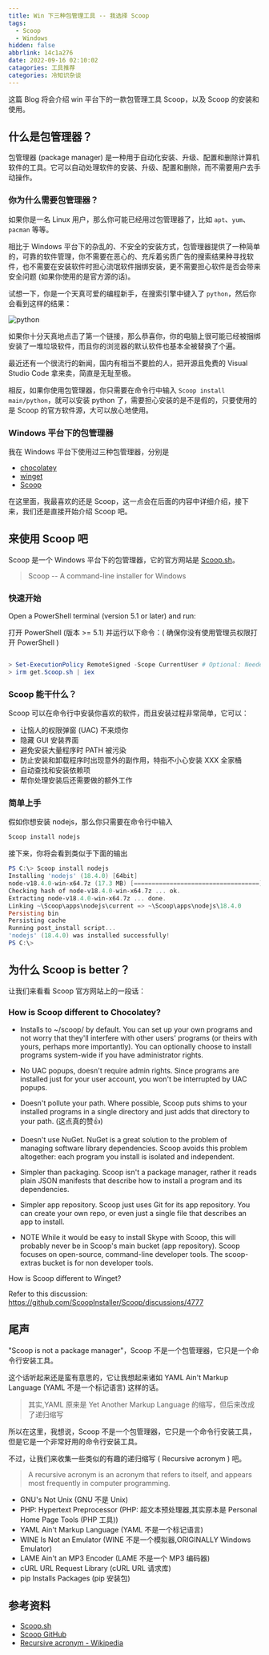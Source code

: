 ```yaml
---
title: Win 下三种包管理工具 -- 我选择 Scoop
tags:
  - Scoop
  - Windows
hidden: false
abbrlink: 14c1a276
date: 2022-09-16 02:10:02
catagories: 工具推荐
categories: 冷知识杂谈
---
```


<!-- <meting-js
    server="netease"
    type="song"
    autoplay="true"
    id="18126594">
</meting-js> -->

这篇 Blog 将会介绍 win 平台下的一款包管理工具 Scoop，以及 Scoop 的安装和使用。

## 什么是包管理器？

包管理器 (package manager) 是一种用于自动化安装、升级、配置和删除计算机软件的工具。它可以自动处理软件的安装、升级、配置和删除，而不需要用户去手动操作。

### 你为什么需要包管理器？

如果你是一名 Linux 用户，那么你可能已经用过包管理器了，比如 `apt`、`yum`、`pacman` 等等。

相比于 Windows 平台下的杂乱的、不安全的安装方式，包管理器提供了一种简单的，可靠的软件管理，你不需要在恶心的、充斥着劣质广告的搜索结果种寻找软件，也不需要在安装软件时担心流氓软件捆绑安装，更不需要担心软件是否会带来安全问题 (如果你使用的是官方源的话)。

试想一下，你是一个天真可爱的编程新手，在搜索引擎中键入了 `python`，然后你会看到这样的结果：

![python](https://cdn.staticaly.com/gh/Jenway/J-figure-Bed/main/python.png?raw=true)

如果你十分天真地点击了第一个链接，那么恭喜你，你的电脑上很可能已经被捆绑安装了一堆垃圾软件，而且你的浏览器的默认软件也基本全被替换了个遍。

最近还有一个很流行的新闻，国内有相当不要脸的人，把开源且免费的 Visual Studio Code 拿来卖，简直是无耻至极。

相反，如果你使用包管理器，你只需要在命令行中输入 `Scoop install main/python`，就可以安装 python 了，需要担心安装的是不是假的，只要使用的是 Scoop 的官方软件源，大可以放心地使用。

### Windows 平台下的包管理器

我在 Windows 平台下使用过三种包管理器，分别是

- [chocolatey](https://chocolatey.org/)
- [winget](https://github.com/microsoft/winget-cli)
- [Scoop](https://scoop.sh/)

在这里面，我最喜欢的还是 Scoop，这一点会在后面的内容中详细介绍，接下来，我们还是直接开始介绍 Scoop 吧。

## 来使用 Scoop 吧

Scoop 是一个 Windows 平台下的包管理器，它的官方网站是 [Scoop.sh](https://scoop.sh/)。

> Scoop -- A command-line installer for Windows

### 快速开始

Open a PowerShell terminal (version 5.1 or later) and run:

打开 PowerShell (版本 >= 5.1) 并运行以下命令：( 确保你没有使用管理员权限打开 PowerShell )

``` powershell

> Set-ExecutionPolicy RemoteSigned -Scope CurrentUser # Optional: Needed to run a remote script the first time
> irm get.Scoop.sh | iex

```

### Scoop 能干什么？

Scoop 可以在命令行中安装你喜欢的软件，而且安装过程非常简单，它可以：

- 让恼人的权限弹窗 (UAC) 不来烦你
- 隐藏 GUI 安装界面
- 避免安装大量程序时 PATH 被污染
- 防止安装和卸载程序时出现意外的副作用，特指不小心安装 XXX 全家桶
- 自动查找和安装依赖项
- 帮你处理安装后还需要做的额外工作

### 简单上手

假如你想安装 nodejs，那么你只需要在命令行中输入

```PowerShell
Scoop install nodejs
```

接下来，你将会看到类似于下面的输出

```PowerShell
PS C:\> Scoop install nodejs
Installing 'nodejs' (18.4.0) [64bit]
node-v18.4.0-win-x64.7z (17.3 MB) [===================================] 100%
Checking hash of node-v18.4.0-win-x64.7z ... ok.
Extracting node-v18.4.0-win-x64.7z ... done.
Linking ~\Scoop\apps\nodejs\current => ~\Scoop\apps\nodejs\18.4.0
Persisting bin
Persisting cache
Running post_install script...
'nodejs' (18.4.0) was installed successfully!
PS C:\>
```

## 为什么 Scoop is better？

让我们来看看 Scoop 官方网站上的一段话：

### How is Scoop different to Chocolatey?

- Installs to ~/scoop/ by default. You can set up your own programs and not worry that they'll interfere with other users' programs (or theirs with yours, perhaps more importantly). You can optionally choose to install programs system-wide if you have administrator rights.

- No UAC popups, doesn't require admin rights. Since programs are installed just for your user account, you won't be interrupted by UAC popups.

- Doesn't pollute your path. Where possible, Scoop puts shims to your installed programs in a single directory and just adds that directory to your path. (这点真的赞👍)

- Doesn't use NuGet. NuGet is a great solution to the problem of managing software library dependencies. Scoop avoids this problem altogether: each program you install is isolated and independent.

- Simpler than packaging. Scoop isn't a package manager, rather it reads plain JSON manifests that describe how to install a program and its dependencies.

- Simpler app repository. Scoop just uses Git for its app repository. You can create your own repo, or even just a single file that describes an app to install.

- NOTE While it would be easy to install Skype with Scoop, this will probably never be in Scoop's main bucket (app repository). Scoop focuses on open-source, command-line developer tools. The scoop-extras bucket is for non developer tools.

How is Scoop different to Winget?

Refer to this discussion: <https://github.com/ScoopInstaller/Scoop/discussions/4777>

## 尾声

"Scoop is not a package manager"，Scoop 不是一个包管理器，它只是一个命令行安装工具。

这个话听起来还是蛮有意思的，它让我想起来诸如 YAML Ain't Markup Language (YAML 不是一个标记语言) 这样的话。

> 其实,YAML 原来是 Yet Another Markup Language 的缩写，但后来改成了递归缩写

所以在这里，我想说，Scoop 不是一个包管理器，它只是一个命令行安装工具，但是它是一个非常好用的命令行安装工具。

不过，让我们来收集一些类似的有趣的递归缩写 ( Recursive acronym ) 吧。

> A recursive acronym is an acronym that refers to itself, and appears most frequently in computer programming.

- GNU's Not Unix (GNU 不是 Unix)
- PHP: Hypertext Preprocessor (PHP: 超文本预处理器,其实原本是 Personal Home Page Tools (PHP 工具))
- YAML Ain't Markup Language (YAML 不是一个标记语言)
- WINE Is Not an Emulator (WINE 不是一个模拟器,ORIGINALLY Windows Emulator)
- LAME Ain't an MP3 Encoder (LAME 不是一个 MP3 编码器)
- cURL URL Request Library (cURL URL 请求库)
- pip Installs Packages (pip 安装包)

## 参考资料

- [Scoop.sh](https://scoop.sh/)
- [Scoop GitHub](https://github.com/ScoopInstaller/Scoop)
- [Recursive acronym - Wikipedia](https://en.wikipedia.org/wiki/Recursive_acronym)
